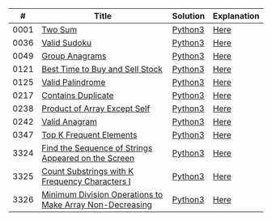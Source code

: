 | #    | Title                                                                 | Solution                                                                 | Explanation                                                           |
|------|-----------------------------------------------------------------------|--------------------------------------------------------------------------|-----------------------------------------------------------------------|
| 0001 | [Two Sum](https://leetcode.com/problems/two-sum/)                     | [Python3](./solutions/0001_two_sum/solution.py)                           | [Here](./solutions/0001_two_sum/README.md)                            |
| 0036 | [Valid Sudoku](https://leetcode.com/problems/valid-sudoku/)           | [Python3](./solutions/0036_valid_sudoku/solution.py)                      | [Here](./solutions/0036_valid_sudoku/README.md)                       |
| 0049 | [Group Anagrams](https://leetcode.com/problems/group-anagrams/)       | [Python3](./solutions/0049_group_anagrams/solution.py)                    | [Here](./solutions/0049_group_anagrams/README.md)                     |
| 0121 | [Best Time to Buy and Sell Stock](https://leetcode.com/problems/best-time-to-buy-and-sell-stock/) | [Python3](./solutions/0121_best_time_to_buy_and_sell_stock/solution.py)    | [Here](./solutions/0121_best_time_to_buy_and_sell_stock/README.md)    |
| 0125 | [Valid Palindrome](https://leetcode.com/problems/valid-palindrome/)   | [Python3](./solutions/0125_valid_palindrome/solution.py)                  | [Here](./solutions/0125_valid_palindrome/README.md)                   |
| 0217 | [Contains Duplicate](https://leetcode.com/problems/contains-duplicate/)| [Python3](./solutions/0217_contains_duplicate/solution.py)                | [Here](./solutions/0217_contains_duplicate/README.md)                 |
| 0238 | [Product of Array Except Self](https://leetcode.com/problems/product-of-array-except-self/) | [Python3](./solutions/0238_product_of_array_except_self/solution.py)      | [Here](./solutions/0238_product_of_array_except_self/README.md)       |
| 0242 | [Valid Anagram](https://leetcode.com/problems/valid-anagram/)         | [Python3](./solutions/0242_valid_anagram/solution.py)                     | [Here](./solutions/0242_valid_anagram/README.md)                      |
| 0347 | [Top K Frequent Elements](https://leetcode.com/problems/top-k-frequent-elements/) | [Python3](./solutions/0347_top_k_frequent_elements/solution.py)           | [Here](./solutions/0347_top_k_frequent_elements/README.md)            |
| 3324 | [Find the Sequence of Strings Appeared on the Screen](https://leetcode.com/problems/find-the-sequence-of-strings-appeared-on-the-screen/) | [Python3](./solutions/3324_find_the_sequence_of_strings_appeared_on_the_screen/solution.py) | [Here](./solutions/3324_find_the_sequence_of_strings_appeared_on_the_screen/README.md) |
| 3325 | [Count Substrings with K Frequency Characters I](https://leetcode.com/problems/count-substrings-with-k-frequency-characters-i/) | [Python3](./solutions/3325_count_substrings_with_k_frequency_characters_i/solution.py) | [Here](./solutions/3325_count_substrings_with_k_frequency_characters_i/README.md) |
| 3326 | [Minimum Division Operations to Make Array Non-Decreasing](https://leetcode.com/problems/minimum-division-operations-to-make-array-non-decreasing/) | [Python3](./solutions/3326_minimum_division_operations_to_make_array_non_decreasing/solution.py) | [Here](./solutions/3326_minimum_division_operations_to_make_array_non_decreasing/README.md) |
